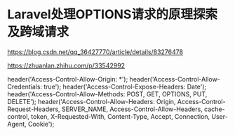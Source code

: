 # Laravel处理OPTIONS请求的原理探索及跨域请求

https://blog.csdn.net/qq_36427770/article/details/83276478

https://zhuanlan.zhihu.com/p/33542992

header('Access-Control-Allow-Origin: *');
header('Access-Control-Allow-Credentials: true');
header('Access-Control-Expose-Headers: Date');
header('Access-Control-Allow-Methods: POST, GET, OPTIONS, PUT, DELETE');
header('Access-Control-Allow-Headers: Origin, Access-Control-Request-Headers, SERVER_NAME, Access-Control-Allow-Headers, cache-control, token, X-Requested-With, Content-Type, Accept, Connection, User-Agent, Cookie');